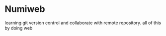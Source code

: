 # Numiweb
learning git version control and collaborate with remote repository. all of this by doing web
